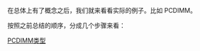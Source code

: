 在总体上有了概念之后，我们就来看看实际的例子。比如 PCDIMM。

按照之前总结的顺序，分成几个步骤来看：

[PCDIMM类型][1]

[1]: /device_model/pc_dimm/00-pc_dimm_class.md

